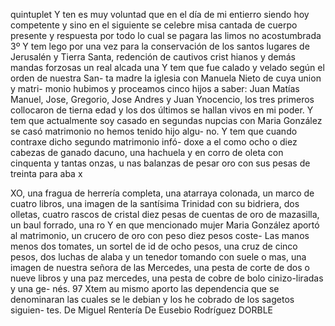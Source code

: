 quintuplet
Y ten es muy voluntad que en el día de mi entierro siendo hoy competente y sino en el siguiente se celebre misa cantada de cuerpo presente y respuesta por todo lo cual se pagara las limos
no acostumbrada
3º
Y tem lego por una vez para la conservación de los santos
lugares de Jerusalén y Tierra Santa, redención de cautivos crist
hianos y demás mandas forzosas un real alcada una
Y tem que fue calado y velado según el orden de nuestra San- ta madre la iglesia con Manuela Nieto de cuya union y matri- monio hubimos y proceamos cinco hijos a saber: Juan Matías
Manuel, Jose, Gregorio, Jose Andres y Juan Ynocencio,
los tres primeros collocaron de tierna edad y los dos últimos se
hallan vivos en mi poder.
Y tem que actualmente soy casado en segundas nupcias con
Maria González se casó matrimonio no hemos tenido hijo algu- no. Y tem que cuando contraxe dicho segundo matrimonio infó-
doxe a el como ocho o diez cabezas de ganado dacuno, una
hachuela y en corro de oleta con cinquenta y tantas onzas,
u
nas balanzas de pesar oro con sus pesas de treinta para aba
x

XO, una fragua de herrería completa, una atarraya colonada, un marco de cuatro libros, una imagen de la santísima Trinidad con su bidriera, dos olletas, cuatro rascos de cristal diez pesas de cuentas de oro de mazasilla, un baul forrado, una ro
Y en que mencionado mujer Maria González aportó al matrimonio, un crucero de oro con peso diez pesos coste-
Las manos menos dos tomates, un sortel de id de ocho pesos, una cruz de cinco pesos, dos luchas de alaba y un tenedor tomando con suele o mas, una imagen de nuestra señora de las Mercedes, una pesta de corte de dos o nueve libros y una paz
mercedes, una pesta de cobre de bolo cinizo-liradas y una ge- nés. 97 Xtem au mismo aporto las dependencia que se denominaran las cuales se le debian y los he cobrado de los sagetos siguien- tes.
De Miguel Rentería
De Eusebio Rodríguez
DORBLE